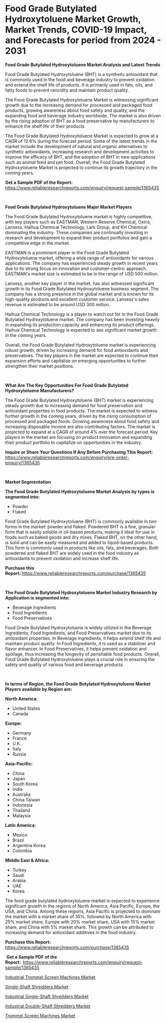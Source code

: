 <p><h1>Food Grade Butylated Hydroxytoluene Market Growth, Market Trends, COVID-19 Impact, and Forecasts for period from 2024 - 2031</h1></p><p><strong>Food Grade Butylated Hydroxytoluene Market Analysis and Latest Trends</strong></p>
<p><p>Food Grade Butylated Hydroxytoluene (BHT) is a synthetic antioxidant that is commonly used in the food and beverage industry to prevent oxidation and extend the shelf life of products. It is primarily used in fats, oils, and fatty foods to prevent rancidity and maintain product quality.</p><p>The Food Grade Butylated Hydroxytoluene Market is witnessing significant growth due to the increasing demand for processed and packaged food products, growing awareness about food safety and quality, and the expanding food and beverage industry worldwide. The market is also driven by the rising adoption of BHT as a food preservative by manufacturers to enhance the shelf life of their products.</p><p>The Food Grade Butylated Hydroxytoluene Market is expected to grow at a CAGR of 12.6% during the forecast period. Some of the latest trends in the market include the development of natural and organic alternatives to synthetic antioxidants, increasing research and development activities to improve the efficacy of BHT, and the adoption of BHT in new applications such as animal feed and pet food. Overall, the Food Grade Butylated Hydroxytoluene Market is projected to continue its growth trajectory in the coming years.</p></p>
<p><strong>Get a Sample PDF of the Report:&nbsp;</strong> <a href="https://www.reliableresearchreports.com/enquiry/request-sample/1365435">https://www.reliableresearchreports.com/enquiry/request-sample/1365435</a></p>
<p>&nbsp;</p>
<p><strong>Food Grade Butylated Hydroxytoluene Major Market Players</strong></p>
<p><p>The Food Grade Butylated Hydroxytoluene market is highly competitive, with key players such as EASTMAN, Western Reserve Chemical, Oxiris, Lanxess, Haihua Chemical Technology, Lark Group, and KH Chemical dominating the industry. These companies are continually investing in research and development to expand their product portfolios and gain a competitive edge in the market.</p><p>EASTMAN is a prominent player in the Food Grade Butylated Hydroxytoluene market, offering a wide range of antioxidants for various applications. The company has experienced steady growth in recent years due to its strong focus on innovation and customer-centric approach. EASTMAN's market size is estimated to be in the range of USD 500 million.</p><p>Lanxess, another key player in the market, has also witnessed significant growth in its Food Grade Butylated Hydroxytoluene business segment. The company has a strong presence in the global market and is known for its high-quality products and excellent customer service. Lanxess's sales revenue is estimated to be around USD 300 million.</p><p>Haihua Chemical Technology is a player to watch out for in the Food Grade Butylated Hydroxytoluene market. The company has been investing heavily in expanding its production capacity and enhancing its product offerings. Haihua Chemical Technology is expected to see significant market growth in the coming years.</p><p>Overall, the Food Grade Butylated Hydroxytoluene market is experiencing robust growth, driven by increasing demand for food antioxidants and preservatives. The key players in the market are expected to continue their expansion efforts and capitalize on emerging opportunities to further strengthen their market positions.</p></p>
<p>&nbsp;</p>
<p><strong>What Are The Key Opportunities For Food Grade Butylated Hydroxytoluene Manufacturers?</strong></p>
<p><p>The Food Grade Butylated Hydroxytoluene (BHT) market is experiencing steady growth due to increasing demand for food preservation and antioxidant properties in food products. The market is expected to witness further growth in the coming years, driven by the rising consumption of processed and packaged foods. Growing awareness about food safety and increasing disposable income are also contributing factors. The market is projected to expand at a CAGR of around 4% over the forecast period. Key players in the market are focusing on product innovation and expanding their product portfolio to capitalize on opportunities in the industry.</p></p>
<p><strong>Inquire or Share Your Questions If Any Before Purchasing This Report:</strong> <a href="https://www.reliableresearchreports.com/enquiry/pre-order-enquiry/1365435">https://www.reliableresearchreports.com/enquiry/pre-order-enquiry/1365435</a></p>
<p>&nbsp;</p>
<p><strong>Market Segmentation</strong></p>
<p><strong>The Food Grade Butylated Hydroxytoluene Market Analysis by types is segmented into:</strong></p>
<p><ul><li>Powder</li><li>Flaked</li></ul></p>
<p><p>Food Grade Butylated Hydroxytoluene (BHT) is commonly available in two forms in the market: powder and flaked. Powdered BHT is a fine, granular form that is easily soluble in oil-based products, making it ideal for use in foods such as baked goods and dry mixes. Flaked BHT, on the other hand, is solid and can be easily measured and added to liquid-based products. This form is commonly used in products like oils, fats, and beverages. Both powdered and flaked BHT are widely used in the food industry as antioxidants to prevent oxidation and increase shelf life.</p></p>
<p><strong>Purchase this Report:&nbsp;</strong><a href="https://www.reliableresearchreports.com/purchase/1365435">https://www.reliableresearchreports.com/purchase/1365435</a></p>
<p>&nbsp;</p>
<p><strong>The Food Grade Butylated Hydroxytoluene Market Industry Research by Application is segmented into:</strong></p>
<p><ul><li>Beverage Ingredients</li><li>Food Ingredients</li><li>Food Preservatives</li></ul></p>
<p><p>Food Grade Butylated Hydroxytoluene is widely utilized in the Beverage Ingredients, Food Ingredients, and Food Preservatives market due to its antioxidant properties. In Beverage Ingredients, it helps extend shelf life and maintain product quality. In Food Ingredients, it is used as a stabilizer and flavor enhancer. In Food Preservatives, it helps prevent oxidation and spoilage, thus increasing the longevity of perishable food products. Overall, Food Grade Butylated Hydroxytoluene plays a crucial role in ensuring the safety and quality of various food and beverage products.</p></p>
<p>&nbsp;</p>
<p><strong>In terms of Region, the Food Grade Butylated Hydroxytoluene Market Players available by Region are:</strong></p>
<p>
    <p> <strong> North America: </strong>
        <ul>
            <li>United States</li>
            <li>Canada</li>
        </ul>
        </p> 
    <p> <strong> Europe: </strong>
        <ul>
            <li>Germany</li>
            <li>France</li>
            <li>U.K.</li>
            <li>Italy</li>
            <li>Russia</li>
        </ul>
        </p> 
    <p> <strong> Asia-Pacific: </strong>
        <ul>
            <li>China</li>
            <li>Japan</li>
            <li>South Korea</li>
            <li>India</li>
            <li>Australia</li>
            <li>China Taiwan</li>
            <li>Indonesia</li>
            <li>Thailand</li>
            <li>Malaysia</li>
        </ul>
        </p> 
    <p> <strong> Latin America: </strong>
        <ul>
            <li>Mexico</li>
            <li>Brazil</li>
            <li>Argentina Korea</li>
            <li>Colombia</li>
        </ul>
        </p> 
    <p> <strong> Middle East & Africa: </strong>
        <ul>
            <li>Turkey</li>
            <li>Saudi</li>
            <li>Arabia</li>
            <li>UAE</li>
            <li>Korea</li>
        </ul>
    </p>
    </p>
<p><p>The food grade butylated hydroxytoluene market is expected to experience significant growth in the regions of North America, Asia Pacific, Europe, the USA, and China. Among these regions, Asia Pacific is projected to dominate the market with a market share of 35%, followed by North America with 25% market share, Europe with 20% market share, USA with 15% market share, and China with 5% market share. This growth can be attributed to increasing demand for antioxidant additives in the food industry.</p></p>
<p><strong>Purchase this Report: </strong><a href="https://www.reliableresearchreports.com/purchase/1365435">https://www.reliableresearchreports.com/purchase/1365435</a></p>
<p>&nbsp;<strong>Get a Sample PDF of the Report:&nbsp;&nbsp;</strong><a href="https://www.reliableresearchreports.com/enquiry/request-sample/1365435">https://www.reliableresearchreports.com/enquiry/request-sample/1365435</a></p>
<p><strong></strong></p>
<p><p><a href="https://medium.com/@v25590012/industrial-trommel-screen-machines-market-analysis-its-cagr-market-segmentation-and-global-953efa4ea6f1">Industrial Trommel Screen Machines Market</a></p><p><a href="https://medium.com/@v25590012/single-shaft-shredders-market-outlook-industry-overview-and-forecast-2024-to-2031-1a90348e0494">Single-Shaft Shredders Market</a></p><p><a href="https://medium.com/@v25590012/industrial-single-shaft-shredders-market-insight-market-trends-growth-forecasted-from-2024-to-083e927d8ce8">Industrial Single-Shaft Shredders Market</a></p><p><a href="https://medium.com/@v25590012/industrial-double-shaft-shredders-market-size-and-market-trends-complete-industry-overview-2024-3aabbdab23d7">Industrial Double-Shaft Shredders Market</a></p><p><a href="https://medium.com/@v25590012/trommel-screen-machines-market-insights-into-market-cagr-market-trends-and-growth-strategies-b858e8438988">Trommel Screen Machines Market</a></p></p>